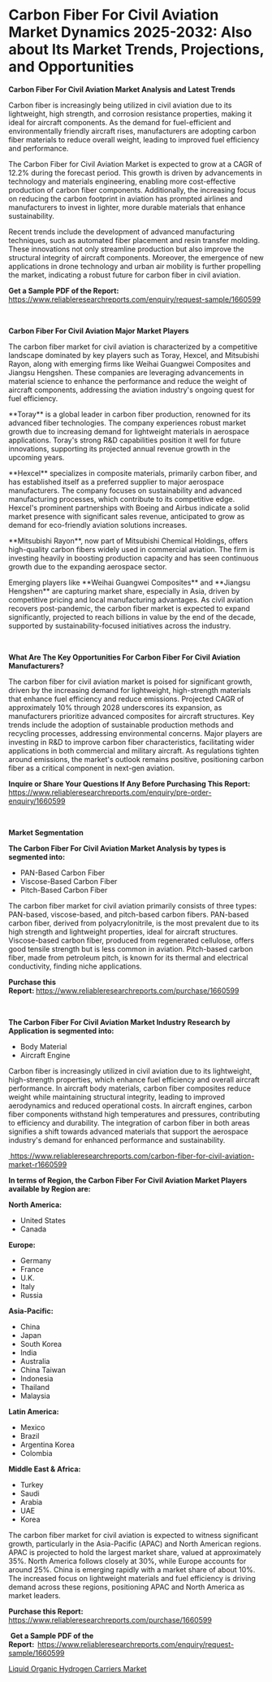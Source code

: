 <p><h1>Carbon Fiber For Civil Aviation Market Dynamics 2025-2032: Also about Its Market Trends, Projections, and Opportunities</h1></p><p><strong>Carbon Fiber For Civil Aviation Market Analysis and Latest Trends</strong></p>
<p><p>Carbon fiber is increasingly being utilized in civil aviation due to its lightweight, high strength, and corrosion resistance properties, making it ideal for aircraft components. As the demand for fuel-efficient and environmentally friendly aircraft rises, manufacturers are adopting carbon fiber materials to reduce overall weight, leading to improved fuel efficiency and performance.</p><p>The Carbon Fiber for Civil Aviation Market is expected to grow at a CAGR of 12.2% during the forecast period. This growth is driven by advancements in technology and materials engineering, enabling more cost-effective production of carbon fiber components. Additionally, the increasing focus on reducing the carbon footprint in aviation has prompted airlines and manufacturers to invest in lighter, more durable materials that enhance sustainability.</p><p>Recent trends include the development of advanced manufacturing techniques, such as automated fiber placement and resin transfer molding. These innovations not only streamline production but also improve the structural integrity of aircraft components. Moreover, the emergence of new applications in drone technology and urban air mobility is further propelling the market, indicating a robust future for carbon fiber in civil aviation.</p></p>
<p><strong>Get a Sample PDF of the Report:&nbsp;</strong> <a href="https://www.reliableresearchreports.com/enquiry/request-sample/1660599?utm_campaign=2745&utm_medium=2&utm_source=Github&utm_content=ia&utm_term=29032025&utm_id=carbon-fiber-for-civil-aviation">https://www.reliableresearchreports.com/enquiry/request-sample/1660599</a></p>
<p>&nbsp;</p>
<p><strong>Carbon Fiber For Civil Aviation Major Market Players</strong></p>
<p><p>The carbon fiber market for civil aviation is characterized by a competitive landscape dominated by key players such as Toray, Hexcel, and Mitsubishi Rayon, along with emerging firms like Weihai Guangwei Composites and Jiangsu Hengshen. These companies are leveraging advancements in material science to enhance the performance and reduce the weight of aircraft components, addressing the aviation industry's ongoing quest for fuel efficiency.</p><p>**Toray** is a global leader in carbon fiber production, renowned for its advanced fiber technologies. The company experiences robust market growth due to increasing demand for lightweight materials in aerospace applications. Toray's strong R&D capabilities position it well for future innovations, supporting its projected annual revenue growth in the upcoming years.</p><p>**Hexcel** specializes in composite materials, primarily carbon fiber, and has established itself as a preferred supplier to major aerospace manufacturers. The company focuses on sustainability and advanced manufacturing processes, which contribute to its competitive edge. Hexcel's prominent partnerships with Boeing and Airbus indicate a solid market presence with significant sales revenue, anticipated to grow as demand for eco-friendly aviation solutions increases.</p><p>**Mitsubishi Rayon**, now part of Mitsubishi Chemical Holdings, offers high-quality carbon fibers widely used in commercial aviation. The firm is investing heavily in boosting production capacity and has seen continuous growth due to the expanding aerospace sector.</p><p>Emerging players like **Weihai Guangwei Composites** and **Jiangsu Hengshen** are capturing market share, especially in Asia, driven by competitive pricing and local manufacturing advantages. As civil aviation recovers post-pandemic, the carbon fiber market is expected to expand significantly, projected to reach billions in value by the end of the decade, supported by sustainability-focused initiatives across the industry.</p></p>
<p>&nbsp;</p>
<p><strong>What Are The Key Opportunities For Carbon Fiber For Civil Aviation Manufacturers?</strong></p>
<p><p>The carbon fiber for civil aviation market is poised for significant growth, driven by the increasing demand for lightweight, high-strength materials that enhance fuel efficiency and reduce emissions. Projected CAGR of approximately 10% through 2028 underscores its expansion, as manufacturers prioritize advanced composites for aircraft structures. Key trends include the adoption of sustainable production methods and recycling processes, addressing environmental concerns. Major players are investing in R&D to improve carbon fiber characteristics, facilitating wider applications in both commercial and military aircraft. As regulations tighten around emissions, the market's outlook remains positive, positioning carbon fiber as a critical component in next-gen aviation.</p></p>
<p><strong>Inquire or Share Your Questions If Any Before Purchasing This Report:</strong> <a href="https://www.reliableresearchreports.com/enquiry/pre-order-enquiry/1660599?utm_campaign=2745&utm_medium=2&utm_source=Github&utm_content=ia&utm_term=29032025&utm_id=carbon-fiber-for-civil-aviation">https://www.reliableresearchreports.com/enquiry/pre-order-enquiry/1660599</a></p>
<p>&nbsp;</p>
<p><strong>Market Segmentation</strong></p>
<p><strong>The Carbon Fiber For Civil Aviation Market Analysis by types is segmented into:</strong></p>
<p><ul><li>PAN-Based Carbon Fiber</li><li>Viscose-Based Carbon Fiber</li><li>Pitch-Based Carbon Fiber</li></ul></p>
<p><p>The carbon fiber market for civil aviation primarily consists of three types: PAN-based, viscose-based, and pitch-based carbon fibers. PAN-based carbon fiber, derived from polyacrylonitrile, is the most prevalent due to its high strength and lightweight properties, ideal for aircraft structures. Viscose-based carbon fiber, produced from regenerated cellulose, offers good tensile strength but is less common in aviation. Pitch-based carbon fiber, made from petroleum pitch, is known for its thermal and electrical conductivity, finding niche applications.</p></p>
<p><strong>Purchase this Report:&nbsp;</strong><a href="https://www.reliableresearchreports.com/purchase/1660599?utm_campaign=2745&utm_medium=2&utm_source=Github&utm_content=ia&utm_term=29032025&utm_id=carbon-fiber-for-civil-aviation">https://www.reliableresearchreports.com/purchase/1660599</a></p>
<p>&nbsp;</p>
<p><strong>The Carbon Fiber For Civil Aviation Market Industry Research by Application is segmented into:</strong></p>
<p><ul><li>Body Material</li><li>Aircraft Engine</li></ul></p>
<p><p>Carbon fiber is increasingly utilized in civil aviation due to its lightweight, high-strength properties, which enhance fuel efficiency and overall aircraft performance. In aircraft body materials, carbon fiber composites reduce weight while maintaining structural integrity, leading to improved aerodynamics and reduced operational costs. In aircraft engines, carbon fiber components withstand high temperatures and pressures, contributing to efficiency and durability. The integration of carbon fiber in both areas signifies a shift towards advanced materials that support the aerospace industry's demand for enhanced performance and sustainability.</p></p>
<p><a href="https://www.reliableresearchreports.com/carbon-fiber-for-civil-aviation-market-r1660599?utm_campaign=2745&utm_medium=2&utm_source=Github&utm_content=ia&utm_term=29032025&utm_id=carbon-fiber-for-civil-aviation">&nbsp;https://www.reliableresearchreports.com/carbon-fiber-for-civil-aviation-market-r1660599</a></p>
<p><strong>In terms of Region, the Carbon Fiber For Civil Aviation Market Players available by Region are:</strong></p>
<p>
    <p> <strong> North America: </strong>
        <ul>
            <li>United States</li>
            <li>Canada</li>
        </ul>
        </p> 
    <p> <strong> Europe: </strong>
        <ul>
            <li>Germany</li>
            <li>France</li>
            <li>U.K.</li>
            <li>Italy</li>
            <li>Russia</li>
        </ul>
        </p> 
    <p> <strong> Asia-Pacific: </strong>
        <ul>
            <li>China</li>
            <li>Japan</li>
            <li>South Korea</li>
            <li>India</li>
            <li>Australia</li>
            <li>China Taiwan</li>
            <li>Indonesia</li>
            <li>Thailand</li>
            <li>Malaysia</li>
        </ul>
        </p> 
    <p> <strong> Latin America: </strong>
        <ul>
            <li>Mexico</li>
            <li>Brazil</li>
            <li>Argentina Korea</li>
            <li>Colombia</li>
        </ul>
        </p> 
    <p> <strong> Middle East & Africa: </strong>
        <ul>
            <li>Turkey</li>
            <li>Saudi</li>
            <li>Arabia</li>
            <li>UAE</li>
            <li>Korea</li>
        </ul>
    </p>
    </p>
<p><p>The carbon fiber market for civil aviation is expected to witness significant growth, particularly in the Asia-Pacific (APAC) and North American regions. APAC is projected to hold the largest market share, valued at approximately 35%. North America follows closely at 30%, while Europe accounts for around 25%. China is emerging rapidly with a market share of about 10%. The increased focus on lightweight materials and fuel efficiency is driving demand across these regions, positioning APAC and North America as market leaders.</p></p>
<p><strong>Purchase this Report: </strong><a href="https://www.reliableresearchreports.com/purchase/1660599?utm_campaign=2745&utm_medium=2&utm_source=Github&utm_content=ia&utm_term=29032025&utm_id=carbon-fiber-for-civil-aviation">https://www.reliableresearchreports.com/purchase/1660599</a></p>
<p>&nbsp;<strong>Get a Sample PDF of the Report:&nbsp;&nbsp;</strong><a href="https://www.reliableresearchreports.com/enquiry/request-sample/1660599?utm_campaign=2745&utm_medium=2&utm_source=Github&utm_content=ia&utm_term=29032025&utm_id=carbon-fiber-for-civil-aviation">https://www.reliableresearchreports.com/enquiry/request-sample/1660599</a></p>
<p><strong></strong></p>
<p><p><a href="https://github.com/tashiafun920/Market-Research-Report-List-1/blob/main/liquid-organic-hydrogen-carriers-market.md?utm_campaign=2745&utm_medium=2&utm_source=Github&utm_content=ia&utm_term=29032025&utm_id=carbon-fiber-for-civil-aviation">Liquid Organic Hydrogen Carriers Market</a></p></p>
